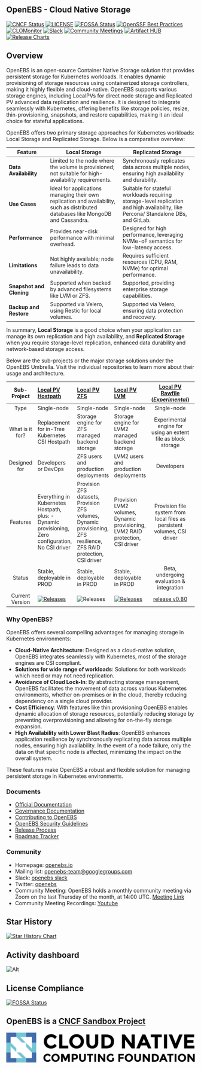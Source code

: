 ## OpenEBS - Cloud Native Storage

[![CNCF Status](https://img.shields.io/badge/cncf%20status-sandbox-blue.svg)](https://www.cncf.io/projects/openebs/)
[![LICENSE](https://img.shields.io/github/license/openebs/openebs.svg)](./LICENSE)
[![FOSSA Status](https://app.fossa.com/api/projects/custom%2B162%2Fgithub.com%2Fopenebs%2Fopenebs.svg?type=shield&issueType=license)](https://app.fossa.com/projects/custom%2B162%2Fgithub.com%2Fopenebs%2Fopenebs?ref=badge_shield&issueType=license)
[![OpenSSF Best Practices](https://www.bestpractices.dev/projects/1754/badge)](https://www.bestpractices.dev/projects/1754)
[![CLOMonitor](https://img.shields.io/endpoint?url=https://clomonitor.io/api/projects/cncf/openebs/badge)](https://clomonitor.io/projects/cncf/openebs)
[![Slack](https://img.shields.io/badge/chat-slack-ff1493.svg?style=flat-square)](https://kubernetes.slack.com/messages/openebs)
[![Community Meetings](https://img.shields.io/badge/Community-Meetings-blue)](https://us05web.zoom.us/j/87535654586?pwd=CigbXigJPn38USc6Vuzt7qSVFoO79X.1)
[![Artifact HUB](https://img.shields.io/endpoint?url=https://artifacthub.io/badge/repository/openebs)](https://artifacthub.io/packages/helm/openebs/openebs)
[![Release Charts](https://github.com/openebs/openebs/actions/workflows/chart-release.yml/badge.svg)](https://github.com/openebs/openebs/actions/workflows/chart-release.yml)

## Overview

OpenEBS is an open-source Container Native Storage solution that provides persistent storage for Kubernetes workloads. It enables dynamic provisioning of storage resources using containerized storage controllers, making it highly flexible and cloud-native. OpenEBS supports various storage engines, including LocalPVs for direct node storage and Replicated PV advanced data replication and resilience. It is designed to integrate seamlessly with Kubernetes, offering benefits like storage policies, resize, thin-provisioning, snapshots, and restore capabilities, making it an ideal choice for stateful applications.

OpenEBS offers two primary storage approaches for Kubernetes workloads: Local Storage and Replicated Storage. Below is a comparative overview:

| Feature                     | Local Storage                                                                 | Replicated Storage                                                                 |
|-----------------------------|-------------------------------------------------------------------------------|-----------------------------------------------------------------------------------|
| **Data Availability**       | Limited to the node where the volume is provisioned; not suitable for high-availability requirements.| Synchronously replicates data across multiple nodes, ensuring high availability and durability. |
| **Use Cases**               | Ideal for applications managing their own replication and availability, such as distributed databases like MongoDB and Cassandra. | Suitable for stateful workloads requiring storage-level replication and high availability, like Percona/ Standalone DBs, and GitLab. |
| **Performance**             | Provides near-disk performance with minimal overhead. | Designed for high performance, leveraging NVMe-oF semantics for low-latency access. |
| **Limitations**             | Not highly available; node failure leads to data unavailability. | Requires sufficient resources (CPU, RAM, NVMe) for optimal performance. |
| **Snapshot and Cloning**    | Supported when backed by advanced filesystems like LVM or ZFS. | Supported, providing enterprise storage capabilities. |
| **Backup and Restore**      | Supported via Velero, using Restic for local volumes. | Supported via Velero, ensuring data protection and recovery.|

In summary, **Local Storage** is a good choice when your application can manage its own replication and high availability, and **Replicated Storage** when you require storage-level replication, enhanced data durability and network-based storage access.

Below are the sub-projects or the major storage solutions under the OpenEBS Umbrella. Visit the individual repositories to learn more about their usage and architecture.

| Sub-Project | [Local PV Hostpath](https://github.com/openebs/dynamic-localpv-provisioner) | [Local PV ZFS](https://github.com/openebs/zfs-localpv) | [Local PV LVM](https://github.com/openebs/lvm-localpv)  | [Local PV Rawfile (_**Experimental**_)](https://github.com/openebs/rawfile-localpv) | [Mayastor](https://github.com/openebs/mayastor) |
| :---:  | :---              | :---         | :---         | :---:            | :---:                  |
| Type   | Single-node       | Single-node  | Single-node  |  Single-node     | Multi-node             |
| What is it for?   | Replacement for in-Tree Kubernetes CSI Hostpath       | Storage engine for ZFS managed backend storage  | Storage engine for LVM2 managed backend storage  |  Experimental engine for using an extent file as block storage     | General purpose replicated enterprise storage           |
| Designed for | Developers or DevOps | ZFS users and production deployments | LVM2 users and production deployments | Developers | Enterprises and production deployments |
| Features | Everything in Kubernetes Hostpath, plus: - Dynamic provisioning, Zero configuration, No CSI driver | Provision ZFS datasets, Provision ZFS volumes, Dynamic provisioning, ZFS resilience, ZFS RAID protection, CSI driver | Provision LVM2 volumes, Dynamic provisioning, LVM2 RAID protection, CSI driver | Provision file system from local files as persistent volumes, CSI driver | Replicated storage NVMe / RDMA, Snapshots, Clones, High availability, CSI driver|
| Status | Stable, deployable in PROD  | Stable, deployable in PROD  | Stable, deployable in PROD  | Beta, undergoing evaluation & integration | Stable, deployable in PROD  |
| Current Version | [![Releases](https://img.shields.io/github/release/openebs/dynamic-localpv-provisioner/all.svg?style=flat-square)]() | ![Releases](https://img.shields.io/github/release/openebs/zfs-localpv/all.svg?style=flat-square) | [![Releases](https://img.shields.io/github/release/openebs/lvm-localpv/all.svg?style=flat-square)]() | [release v0.80](https://github.com/openebs/rawfile-localpv/releases/tag/0.8.0) | [![Releases](https://img.shields.io/github/release/openebs/Mayastor/all.svg?style=flat-square)]() |

### Why OpenEBS?

OpenEBS offers several compelling advantages for managing storage in Kubernetes environments:

- <b>Cloud-Native Architecture</b>: Designed as a cloud-native solution, OpenEBS integrates seamlessly with Kubernetes, most of the storage engines are CSI compliant.
- <b>Solutions for wide range of workloads</b>: Solutions for both workloads which need or may not need replication.
- <b>Avoidance of Cloud Lock-In</b>: By abstracting storage management, OpenEBS facilitates the movement of data across various Kubernetes environments, whether on-premises or in the cloud, thereby reducing dependency on a single cloud provider.
- <b>Cost Efficiency</b>: With features like thin provisioning OpenEBS enables dynamic allocation of storage resources, potentially reducing storage by preventing overprovisioning and allowing for on-the-fly storage expansion.
- <b>High Availability with Lower Blast Radius</b>: OpenEBS enhances application resilience by synchronously replicating data across multiple nodes, ensuring high availability. In the event of a node failure, only the data on that specific node is affected, minimizing the impact on the overall system.

These features make OpenEBS a robust and flexible solution for managing persistent storage in Kubernetes environments.

### Documents

- [Official Documentation](https://openebs.io/docs)
- [Governance Documentation](https://github.com/openebs/community/blob/develop/GOVERNANCE.md)
- [Contributing to OpenEBS](https://github.com/openebs/community/blob/develop/CONTRIBUTING.md)
- [OpenEBS Security Guidelines](https://github.com/openebs/community/blob/develop/SECURITY.md)
- [Release Process](./RELEASE.md)
- [Roadmap Tracker](https://github.com/orgs/openebs/projects/78)

### Community

- Homepage: [openebs.io](https://openebs.io/)
- Mailing list: openebs-team@googlegroups.com
- Slack: [openebs slack](https://kubernetes.slack.com/messages/openebs)
- Twitter: [openebs](https://twitter.com/intent/follow?screen_name=openebs)
- Community Meeting: OpenEBS holds a monthly community meeting via Zoom on the last Thursday of the month, at 14:00 UTC. [Meeting Link](https://us05web.zoom.us/j/87535654586?pwd=CigbXigJPn38USc6Vuzt7qSVFoO79X.1)
- Community Meeting Recordings: [Youtube](https://www.youtube.com/@openebscommunity6021)

## Star History

[![Star History Chart](https://api.star-history.com/svg?repos=openebs/openebs&type=Date)](https://star-history.com/#openebs/openebs&Date)

## Activity dashboard

![Alt](https://repobeats.axiom.co/api/embed/27af71ce20c687fd31105fff04146a50826e2852.svg "Repobeats analytics image")

## License Compliance

[![FOSSA Status](https://app.fossa.com/api/projects/custom%2B162%2Fgithub.com%2Fopenebs%2Fopenebs.svg?type=large&issueType=license)](https://app.fossa.com/projects/custom%2B162%2Fgithub.com%2Fopenebs%2Fopenebs?ref=badge_large&issueType=license)

## OpenEBS is a [CNCF Sandbox Project](https://www.cncf.io/projects/openebs)

![OpenEBS is a CNCF Sandbox Project](https://github.com/cncf/artwork/blob/main/other/cncf/horizontal/color/cncf-color.png)